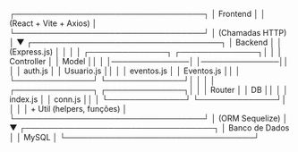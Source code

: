 ┌──────────────────────────────────┐
│           Frontend               │
│  (React + Vite + Axios)           │
└──────────────────────────────────┘
               │
      (Chamadas HTTP)
               │
               ▼
┌──────────────────────────────────┐
│            Backend               │
│          (Express.js)            │
│                                  │
│ ┌──────────────┐ ┌──────────────┐│
│ │ Controller   │ │   Model      ││
│ │──────────────│ │──────────────││
│ │ auth.js      │ │ Usuario.js   ││
│ │ eventos.js   │ │ Eventos.js   ││
│ └──────────────┘ └──────────────┘│
│                                  │
│ ┌──────────────┐ ┌──────────────┐│
│ │  Router      │ │    DB        ││
│ │  index.js    │ │  conn.js     ││
│ └──────────────┘ └──────────────┘│
│                                  │
│  + Util (helpers, funções)       │
└──────────────────────────────────┘
               │
      (ORM Sequelize)
               │
               ▼
┌──────────────────────────────────┐
│        Banco de Dados            │
│             MySQL                │
└──────────────────────────────────┘
